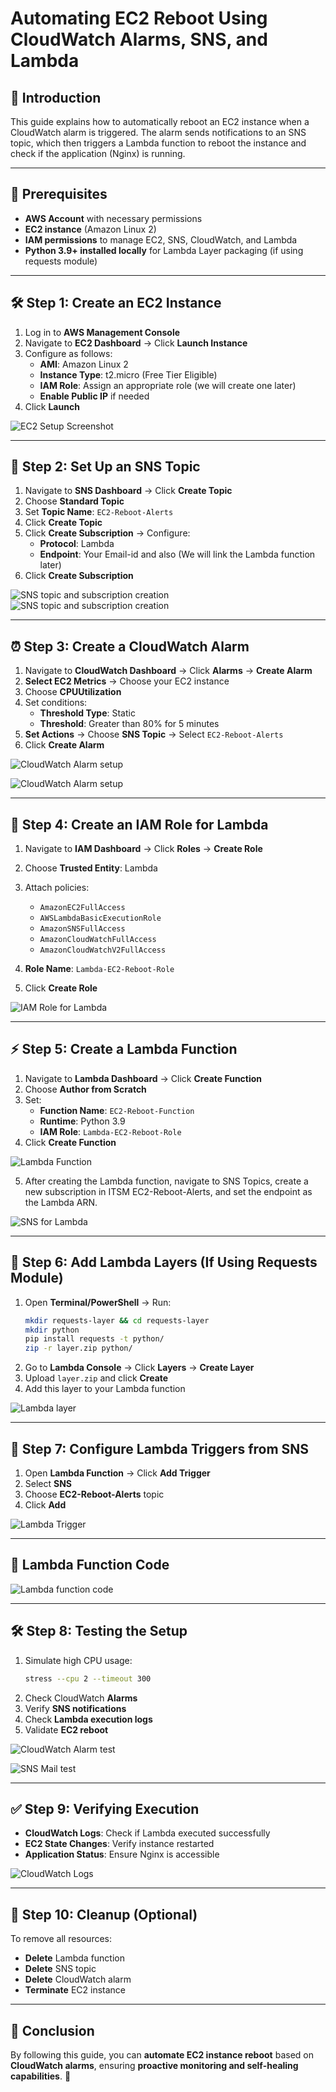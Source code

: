 # Automating EC2 Reboot Using CloudWatch Alarms, SNS, and Lambda

## 📌 Introduction
This guide explains how to automatically reboot an EC2 instance when a CloudWatch alarm is triggered. The alarm sends notifications to an SNS topic, which then triggers a Lambda function to reboot the instance and check if the application (Nginx) is running.

---

## 🔧 Prerequisites
- **AWS Account** with necessary permissions
- **EC2 instance** (Amazon Linux 2)
- **IAM permissions** to manage EC2, SNS, CloudWatch, and Lambda
- **Python 3.9+ installed locally** for Lambda Layer packaging (if using requests module)

---

## 🛠 Step 1: Create an EC2 Instance
1. Log in to **AWS Management Console**
2. Navigate to **EC2 Dashboard** → Click **Launch Instance**
3. Configure as follows:
   - **AMI**: Amazon Linux 2
   - **Instance Type**: t2.micro (Free Tier Eligible)
   - **IAM Role**: Assign an appropriate role (we will create one later)
   - **Enable Public IP** if needed
4. Click **Launch**

![EC2 Setup Screenshot](https://github.com/Chinmaykota/Automating-EC2-Reboot-Using-CloudWatch-Alarms-SNS-and-Lambda-/blob/299dc88284a851cd663b8dc34873f99a8bbac62c/images/ec2%20creation.jpg)

---

## 🔔 Step 2: Set Up an SNS Topic
1. Navigate to **SNS Dashboard** → Click **Create Topic**
2. Choose **Standard Topic**
3. Set **Topic Name**: `EC2-Reboot-Alerts`
4. Click **Create Topic**
5. Click **Create Subscription** → Configure:
   - **Protocol**: Lambda
   - **Endpoint**: Your Email-id and also (We will link the Lambda function later)
6. Click **Create Subscription**

![SNS topic and subscription creation](https://github.com/Chinmaykota/Automating-EC2-Reboot-Using-CloudWatch-Alarms-SNS-and-Lambda-/blob/d6f354a3ca903b2411a53846060d4ad416f40336/images/1.jpg)
![SNS topic and subscription creation](https://github.com/Chinmaykota/Automating-EC2-Reboot-Using-CloudWatch-Alarms-SNS-and-Lambda-/blob/d6f354a3ca903b2411a53846060d4ad416f40336/images/2.jpg)

---

## ⏰ Step 3: Create a CloudWatch Alarm
1. Navigate to **CloudWatch Dashboard** → Click **Alarms** → **Create Alarm**
2. **Select EC2 Metrics** → Choose your EC2 instance
3. Choose **CPUUtilization**
4. Set conditions:
   - **Threshold Type**: Static
   - **Threshold**: Greater than 80% for 5 minutes
5. **Set Actions** → Choose **SNS Topic** → Select `EC2-Reboot-Alerts`
6. Click **Create Alarm**

![CloudWatch Alarm setup](https://github.com/Chinmaykota/Automating-EC2-Reboot-Using-CloudWatch-Alarms-SNS-and-Lambda-/blob/d6f354a3ca903b2411a53846060d4ad416f40336/images/6.jpg)

![CloudWatch Alarm setup](https://github.com/Chinmaykota/Automating-EC2-Reboot-Using-CloudWatch-Alarms-SNS-and-Lambda-/blob/d6f354a3ca903b2411a53846060d4ad416f40336/images/5.jpg)

---

## 🔑 Step 4: Create an IAM Role for Lambda
1. Navigate to **IAM Dashboard** → Click **Roles** → **Create Role**
2. Choose **Trusted Entity**: Lambda
3. Attach policies:
   - `AmazonEC2FullAccess`
   - `AWSLambdaBasicExecutionRole`
   - `AmazonSNSFullAccess`
   - `AmazonCloudWatchFullAccess`
   - `AmazonCloudWatchV2FullAccess`
       
4. **Role Name**: `Lambda-EC2-Reboot-Role`
5. Click **Create Role**

![IAM Role for Lambda](https://github.com/Chinmaykota/Automating-EC2-Reboot-Using-CloudWatch-Alarms-SNS-and-Lambda-/blob/d6f354a3ca903b2411a53846060d4ad416f40336/images/policies.jpg)

---

## ⚡ Step 5: Create a Lambda Function
1. Navigate to **Lambda Dashboard** → Click **Create Function**
2. Choose **Author from Scratch**
3. Set:
   - **Function Name**: `EC2-Reboot-Function`
   - **Runtime**: Python 3.9
   - **IAM Role**: `Lambda-EC2-Reboot-Role`
4. Click **Create Function**

![Lambda Function](https://github.com/Chinmaykota/Automating-EC2-Reboot-Using-CloudWatch-Alarms-SNS-and-Lambda-/blob/d6f354a3ca903b2411a53846060d4ad416f40336/images/3.jpg)

5. After creating the Lambda function, navigate to SNS Topics, create a new subscription in ITSM EC2-Reboot-Alerts, and set the endpoint as the Lambda ARN.

![SNS for Lambda](https://github.com/Chinmaykota/Automating-EC2-Reboot-Using-CloudWatch-Alarms-SNS-and-Lambda-/blob/d6f354a3ca903b2411a53846060d4ad416f40336/images/sns%20lambda.jpg)


---

## 📂 Step 6: Add Lambda Layers (If Using Requests Module)
1. Open **Terminal/PowerShell** → Run:
   ```sh
   mkdir requests-layer && cd requests-layer
   mkdir python
   pip install requests -t python/
   zip -r layer.zip python/
   ```
2. Go to **Lambda Console** → Click **Layers** → **Create Layer**
3. Upload `layer.zip` and click **Create**
4. Add this layer to your Lambda function

![Lambda layer](https://github.com/Chinmaykota/Automating-EC2-Reboot-Using-CloudWatch-Alarms-SNS-and-Lambda-/blob/36f5e3385a33c7c6113b671522d8b87056b465ff/images/lambda%20layer.jpg)


---

## 🔁 Step 7: Configure Lambda Triggers from SNS
1. Open **Lambda Function** → Click **Add Trigger**
2. Select **SNS**
3. Choose **EC2-Reboot-Alerts** topic
4. Click **Add**

![Lambda Trigger](https://github.com/Chinmaykota/Automating-EC2-Reboot-Using-CloudWatch-Alarms-SNS-and-Lambda-/blob/b63c3c075c97d1fe9d283f2655c6ba3ca3c54880/images/lambda%20sns%20trigger.jpg)


---

## 📝 Lambda Function Code


![Lambda function code](https://github.com/Chinmaykota/Automating-EC2-Reboot-Using-CloudWatch-Alarms-SNS-and-Lambda-/blob/50282657d7f66a7a3b961e5362c8bfc79dbe5e6f/images/lambda%20function%20code.jpg)

---

## 🛠 Step 8: Testing the Setup
1. Simulate high CPU usage:
   ```sh
   stress --cpu 2 --timeout 300
   ```
2. Check CloudWatch **Alarms**
3. Verify **SNS notifications**
4. Check **Lambda execution logs**
5. Validate **EC2 reboot**

![CloudWatch Alarm test](https://github.com/Chinmaykota/Automating-EC2-Reboot-Using-CloudWatch-Alarms-SNS-and-Lambda-/blob/2b6351bf9390cfbb9c2ccdc4f83f2e9c5c5e785a/images/graph%20test.jpg)

![SNS Mail test](https://github.com/Chinmaykota/Automating-EC2-Reboot-Using-CloudWatch-Alarms-SNS-and-Lambda-/blob/50282657d7f66a7a3b961e5362c8bfc79dbe5e6f/images/mail.jpg)


---

## ✅ Step 9: Verifying Execution
- **CloudWatch Logs**: Check if Lambda executed successfully
- **EC2 State Changes**: Verify instance restarted
- **Application Status**: Ensure Nginx is accessible

![CloudWatch Logs](https://github.com/Chinmaykota/Automating-EC2-Reboot-Using-CloudWatch-Alarms-SNS-and-Lambda-/blob/2b6351bf9390cfbb9c2ccdc4f83f2e9c5c5e785a/images/logs.jpg)


---

## 🧹 Step 10: Cleanup (Optional)
To remove all resources:
- **Delete** Lambda function
- **Delete** SNS topic
- **Delete** CloudWatch alarm
- **Terminate** EC2 instance


---

## 🎯 Conclusion
By following this guide, you can **automate EC2 instance reboot** based on **CloudWatch alarms**, ensuring **proactive monitoring and self-healing capabilities**. 🚀
